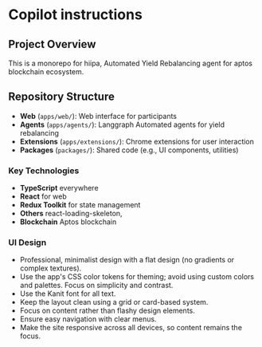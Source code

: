# Copilot instructions

## Project Overview

This is a monorepo for hiipa, Automated Yield Rebalancing agent for aptos blockchain ecosystem.

## Repository Structure

- **Web** (`apps/web/`): Web interface for participants
- **Agents** (`apps/agents/`): Langgraph Automated agents for yield rebalancing
- **Extensions** (`apps/extensions/`): Chrome extensions for user interaction
- **Packages** (`packages/`): Shared code (e.g., UI components, utilities)

### Key Technologies

- **TypeScript** everywhere
- **React** for web
- **Redux Toolkit** for state management
- **Others** react-loading-skeleton,
- **Blockchain** Aptos blockchain

### UI Design

- Professional, minimalist design with a flat design (no gradients or complex textures).
- Use the app's CSS color tokens for theming; avoid using custom colors and palettes. Focus on simplicity and contrast.
- Use the Kanit font for all text.
- Keep the layout clean using a grid or card-based system.
- Focus on content rather than flashy design elements.
- Ensure easy navigation with clear menus.
- Make the site responsive across all devices, so content remains the focus.

